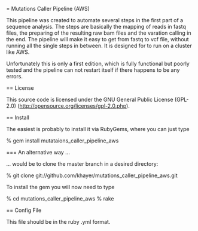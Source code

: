 = Mutations Caller Pipeline (AWS)

This pipeline was created to automate several steps in the first part of a sequence analysis. The steps are basically the mapping of reads in fastq files, the preparing of the resulting raw bam files and the varation calling in the end. The pipeline will make it easy to get from fastq to vcf file, without running all the single steps in between. It is designed for to run on a cluster like AWS.

Unfortunately this is only a first edition, which is fully functional but poorly tested and the pipeline can not restart itself if there happens to be any errors.

== License

This source code is licensed under the GNU General Public License (GPL-2.0) (http://opensource.org/licenses/gpl-2.0.php).

== Install

The easiest is probably to install it via RubyGems, where you can just type

  % gem install mutataions_caller_pipeline_aws

=== An alternative way ...

... would be to clone the master branch in a desired directory:

  % git clone git://github.com/khayer/mutations_caller_pipeline_aws.git

To install the gem you will now need to type

  % cd mutations_caller_pipeline_aws
  % rake

== Config File

This file should be in the ruby .yml format.